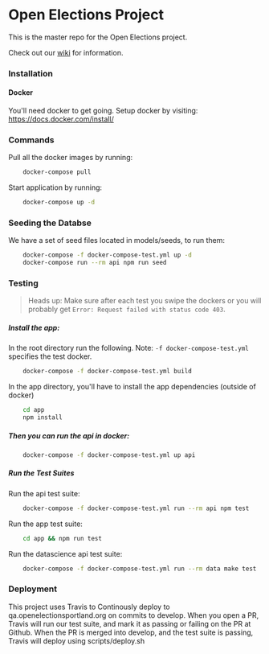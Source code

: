 # Open Elections Project

This is the master repo for the Open Elections project.

Check out our [wiki](https://github.com/hackoregon/openelections/wiki) for information.

### Installation

#### Docker 

You'll need docker to get going. Setup docker by visiting: https://docs.docker.com/install/

### Commands

Pull all the docker images by running: 

```bash
    docker-compose pull
```
    
Start application by running:

```bash
    docker-compose up -d
```


### Seeding the Databse

We have a set of seed files located in models/seeds, to run them:

```bash
    docker-compose -f docker-compose-test.yml up -d
    docker-compose run --rm api npm run seed
```

### Testing

> Heads up: Make sure after each test you swipe the dockers or you will probably get `Error: Request failed with status code 403`.

##### Install the app:

In the root directory run the following. Note: `-f docker-compose-test.yml` specifies the test docker.
```bash
    docker-compose -f docker-compose-test.yml build
```

In the app directory, you'll have to install the app dependencies (outside of docker)

```bash
    cd app
    npm install
```

##### Then you can run the api in docker:
```bash
    docker-compose -f docker-compose-test.yml up api
```

##### Run the Test Suites

Run the api test suite:

```bash
    docker-compose -f docker-compose-test.yml run --rm api npm test
```

Run the app test suite:

```bash
    cd app && npm run test
```

Run the datascience api test suite:

```bash
    docker-compose -f docker-compose-test.yml run --rm data make test
```


### Deployment

This project uses Travis to Continously deploy to qa.openelectionsportland.org on commits to develop. 
When you open a PR, Travis will run our test suite, and mark it as passing or failing on the PR at Github.
When the PR is merged into develop, and the test suite is passing, Travis will deploy using scripts/deploy.sh
